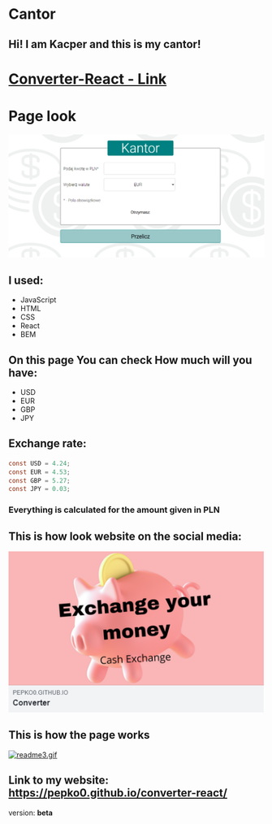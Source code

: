 # Cantor
 ## **Hi!** I am **Kacper** and this is my **cantor!** 
# [Converter-React - Link](https://pepko0.github.io/converter-react/)

# Page look
![cantor](public/readme1.bmp)

## I used:
- JavaScript
- HTML 
- CSS 
- React 
- BEM 

## On this page You can check How much will you have:
- USD
- EUR
- GBP
- JPY

## Exchange rate: 
```Java Script
const USD = 4.24;
const EUR = 4.53;
const GBP = 5.27;
const JPY = 0.03;
```
### **Everything is calculated for the amount given in PLN**

## This is how look website on the social media:
![social](public/readme2.bmp)

## This is how the page works 
[![readme3.gif](https://i.postimg.cc/9fQMjXrg/readme3.gif)](https://postimg.cc/BjRsT052)

## Link to my website: https://pepko0.github.io/converter-react/
version: **beta**
